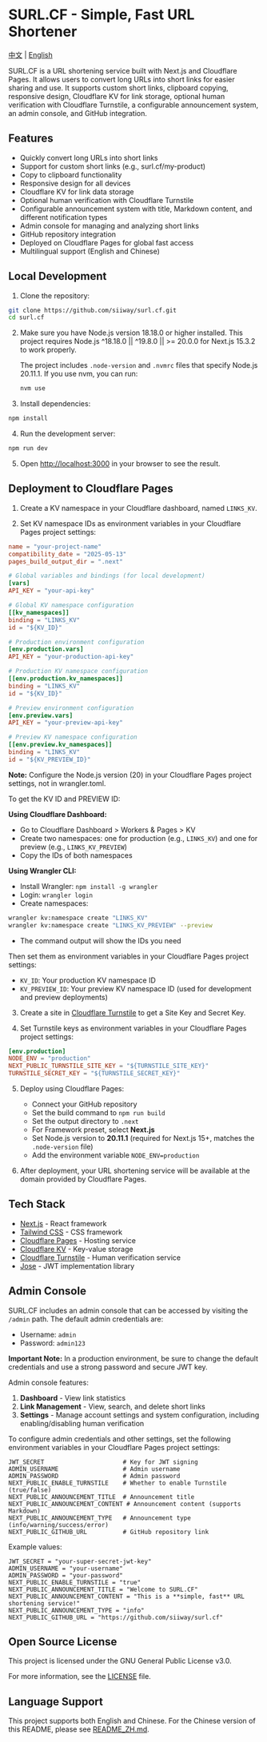 # SURL.CF - Simple, Fast URL Shortener

[中文](README_ZH.md) | [English](README.md)

SURL.CF is a URL shortening service built with Next.js and Cloudflare Pages. It allows users to convert long URLs into short links for easier sharing and use. It supports custom short links, clipboard copying, responsive design, Cloudflare KV for link storage, optional human verification with Cloudflare Turnstile, a configurable announcement system, an admin console, and GitHub integration.

## Features

- Quickly convert long URLs into short links
- Support for custom short links (e.g., surl.cf/my-product)
- Copy to clipboard functionality
- Responsive design for all devices
- Cloudflare KV for link data storage
- Optional human verification with Cloudflare Turnstile
- Configurable announcement system with title, Markdown content, and different notification types
- Admin console for managing and analyzing short links
- GitHub repository integration
- Deployed on Cloudflare Pages for global fast access
- Multilingual support (English and Chinese)

## Local Development

1. Clone the repository:

```bash
git clone https://github.com/siiway/surl.cf.git
cd surl.cf
```

2. Make sure you have Node.js version 18.18.0 or higher installed. This project requires Node.js ^18.18.0 || ^19.8.0 || >= 20.0.0 for Next.js 15.3.2 to work properly.

   The project includes `.node-version` and `.nvmrc` files that specify Node.js 20.11.1. If you use nvm, you can run:

   ```bash
   nvm use
   ```

3. Install dependencies:

```bash
npm install
```

4. Run the development server:

```bash
npm run dev
```

5. Open [http://localhost:3000](http://localhost:3000) in your browser to see the result.

## Deployment to Cloudflare Pages

1. Create a KV namespace in your Cloudflare dashboard, named `LINKS_KV`.

2. Set KV namespace IDs as environment variables in your Cloudflare Pages project settings:

```toml
name = "your-project-name"
compatibility_date = "2025-05-13"
pages_build_output_dir = ".next"

# Global variables and bindings (for local development)
[vars]
API_KEY = "your-api-key"

# Global KV namespace configuration
[[kv_namespaces]]
binding = "LINKS_KV"
id = "${KV_ID}"

# Production environment configuration
[env.production.vars]
API_KEY = "your-production-api-key"

# Production KV namespace configuration
[[env.production.kv_namespaces]]
binding = "LINKS_KV"
id = "${KV_ID}"

# Preview environment configuration
[env.preview.vars]
API_KEY = "your-preview-api-key"

# Preview KV namespace configuration
[[env.preview.kv_namespaces]]
binding = "LINKS_KV"
id = "${KV_PREVIEW_ID}"
```

**Note:** Configure the Node.js version (20) in your Cloudflare Pages project settings, not in wrangler.toml.

To get the KV ID and PREVIEW ID:

**Using Cloudflare Dashboard:**

- Go to Cloudflare Dashboard > Workers & Pages > KV
- Create two namespaces: one for production (e.g., `LINKS_KV`) and one for preview (e.g., `LINKS_KV_PREVIEW`)
- Copy the IDs of both namespaces

**Using Wrangler CLI:**

- Install Wrangler: `npm install -g wrangler`
- Login: `wrangler login`
- Create namespaces:

```bash
wrangler kv:namespace create "LINKS_KV"
wrangler kv:namespace create "LINKS_KV_PREVIEW" --preview
```

- The command output will show the IDs you need

Then set them as environment variables in your Cloudflare Pages project settings:

- `KV_ID`: Your production KV namespace ID
- `KV_PREVIEW_ID`: Your preview KV namespace ID (used for development and preview deployments)

3. Create a site in [Cloudflare Turnstile](https://www.cloudflare.com/products/turnstile/) to get a Site Key and Secret Key.

4. Set Turnstile keys as environment variables in your Cloudflare Pages project settings:

```toml
[env.production]
NODE_ENV = "production"
NEXT_PUBLIC_TURNSTILE_SITE_KEY = "${TURNSTILE_SITE_KEY}"
TURNSTILE_SECRET_KEY = "${TURNSTILE_SECRET_KEY}"
```

5. Deploy using Cloudflare Pages:
   - Connect your GitHub repository
   - Set the build command to `npm run build`
   - Set the output directory to `.next`
   - For Framework preset, select **Next.js**
   - Set Node.js version to **20.11.1** (required for Next.js 15+, matches the `.node-version` file)
   - Add the environment variable `NODE_ENV=production`

6. After deployment, your URL shortening service will be available at the domain provided by Cloudflare Pages.

## Tech Stack

- [Next.js](https://nextjs.org) - React framework
- [Tailwind CSS](https://tailwindcss.com) - CSS framework
- [Cloudflare Pages](https://pages.cloudflare.com) - Hosting service
- [Cloudflare KV](https://developers.cloudflare.com/workers/runtime-apis/kv) - Key-value storage
- [Cloudflare Turnstile](https://www.cloudflare.com/products/turnstile/) - Human verification service
- [Jose](https://github.com/panva/jose) - JWT implementation library

## Admin Console

SURL.CF includes an admin console that can be accessed by visiting the `/admin` path. The default admin credentials are:

- Username: `admin`
- Password: `admin123`

**Important Note:** In a production environment, be sure to change the default credentials and use a strong password and secure JWT key.

Admin console features:

1. **Dashboard** - View link statistics
2. **Link Management** - View, search, and delete short links
3. **Settings** - Manage account settings and system configuration, including enabling/disabling human verification

To configure admin credentials and other settings, set the following environment variables in your Cloudflare Pages project settings:

```env
JWT_SECRET                      # Key for JWT signing
ADMIN_USERNAME                  # Admin username
ADMIN_PASSWORD                  # Admin password
NEXT_PUBLIC_ENABLE_TURNSTILE    # Whether to enable Turnstile (true/false)
NEXT_PUBLIC_ANNOUNCEMENT_TITLE  # Announcement title
NEXT_PUBLIC_ANNOUNCEMENT_CONTENT # Announcement content (supports Markdown)
NEXT_PUBLIC_ANNOUNCEMENT_TYPE   # Announcement type (info/warning/success/error)
NEXT_PUBLIC_GITHUB_URL          # GitHub repository link
```

Example values:

```env
JWT_SECRET = "your-super-secret-jwt-key"
ADMIN_USERNAME = "your-username"
ADMIN_PASSWORD = "your-password"
NEXT_PUBLIC_ENABLE_TURNSTILE = "true"
NEXT_PUBLIC_ANNOUNCEMENT_TITLE = "Welcome to SURL.CF"
NEXT_PUBLIC_ANNOUNCEMENT_CONTENT = "This is a **simple, fast** URL shortening service!"
NEXT_PUBLIC_ANNOUNCEMENT_TYPE = "info"
NEXT_PUBLIC_GITHUB_URL = "https://github.com/siiway/surl.cf"
```

## Open Source License

This project is licensed under the GNU General Public License v3.0.

For more information, see the [LICENSE](LICENSE) file.

## Language Support

This project supports both English and Chinese. For the Chinese version of this README, please see [README_ZH.md](README_ZH.md).
